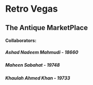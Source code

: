 # Retro Vegas
## The Antique MarketPlace



#### Collaborators:
##### Ashad Nadeem Mahmudi - 18660
##### Maheen Sabahat - 19748
##### Khaulah Ahmed Khan - 19733

